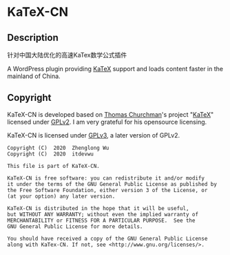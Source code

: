 # KaTeX-CN

## Description

针对中国大陆优化的高速KaTex数学公式插件

A WordPress plugin providing [KaTeX](https://katex.org) support and loads content faster in the mainland of China.

## Copyright

KaTeX-CN is developed based on [Thomas Churchman](https://churchman.nl)'s project "[KaTeX](https://wordpress.org/plugins/katex)" licensed under [GPLv2](https://opensource.org/licenses/GPL-2.0).
I am very grateful for his opensource licensing.

KaTeX-CN is licensed under [GPLv3](https://opensource.org/licenses/GPL-3.0), a later version of GPLv2.

```
Copyright (C)  2020  Zhenglong Wu
Copyright (C)  2020  itdevwu

This file is part of KaTeX-CN.

KaTeX-CN is free software: you can redistribute it and/or modify
it under the terms of the GNU General Public License as published by
the Free Software Foundation, either version 3 of the License, or 
(at your option) any later version.

KaTeX-CN is distributed in the hope that it will be useful,
but WITHOUT ANY WARRANTY; without even the implied warranty of
MERCHANTABILITY or FITNESS FOR A PARTICULAR PURPOSE.  See the
GNU General Public License for more details.

You should have received a copy of the GNU General Public License
along with KaTex-CN. If not, see <http://www.gnu.org/licenses/>.
```

